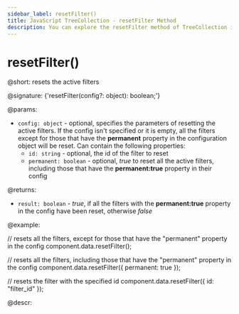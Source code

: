 ```yaml
---
sidebar_label: resetFilter()
title: JavaScript TreeCollection - resetFilter Method 
description: You can explore the resetFilter method of TreeCollection in the documentation of the DHTMLX JavaScript UI library. Browse developer guides and API reference, try out code examples and live demos, and download a free 30-day evaluation version of DHTMLX Suite.
---
```


# resetFilter()

@short: resets the active filters

@signature: {'resetFilter(config?: object): boolean;'}

@params:
- `config: object` - optional, specifies the parameters of resetting the active filters. If the config isn't specified or it is empty, all the filters except for those that have the **permanent** property in the configuration object will be reset. Can contain the following properties:
	- `id: string` - optional, the id of the filter to reset
	- `permanent: boolean` - optional, *true* to reset all the active filters, including those that have the **permanent:true** property in their config

@returns:
- `result: boolean` - *true*, if all the filters with the **permanent:true** property in the config have been reset, otherwise *false*

@example:

// resets all the filters, except for those that have the "permanent" property in the config
component.data.resetFilter();

// resets all the filters, including those that have the "permanent" property in the config
component.data.resetFilter({ permanent: true });

// resets the filter with the specified id
component.data.resetFilter({ id: "filter_id" });

@descr:	

